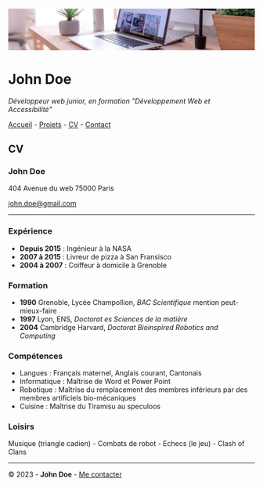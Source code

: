 ![Banner John Doe](img/desk-banner.jpg)

# John Doe

*Développeur web junior, en formation "Développement Web et Accessibilité"*

[Accueil](README.md) - [Projets](projets.md) - [CV](cv.md) - [Contact](contact.md)

## CV

### John Doe

404 Avenue du web
75000 Paris

[john.doe@gmail.com](mailto:john.doe@gmail.com)

---

### Expérience
- **Depuis 2015** : Ingénieur à la NASA
- **2007 à 2015** : Livreur de pizza à San Fransisco
- **2004 à 2007** : Coiffeur à domicile à Grenoble
### Formation
- **1990** Grenoble, Lycée Champollion, *BAC Scientifique* mention peut-mieux-faire
- **1997** Lyon, ENS, *Doctorat es Sciences de la matière*
- **2004** Cambridge Harvard, *Doctorat Bioinspired Robotics and Computing*
### Compétences
- Langues : Français maternel, Anglais courant, Cantonais
- Informatique : Maîtrise de Word et Power Point
- Robotique : Maîtrise du remplacement des membres inférieurs par des membres artificiels bio-mécaniques
- Cuisine : Maîtrise du Tiramisu au speculoos
### Loisirs
Musique (triangle cadien) - Combats de robot - Echecs (le jeu) - Clash of Clans

---

© 2023 - **John Doe** - [Me contacter](contact.md)